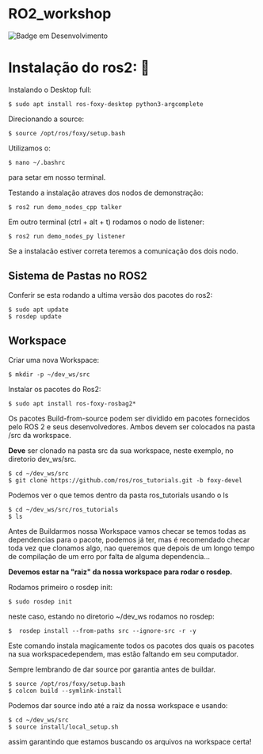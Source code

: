 # RO2_workshop
![Badge em Desenvolvimento](http://img.shields.io/static/v1?label=STATUS&message=EM%20DESENVOLVIMENTO&color=GREEN&style=for-the-badge)

# Instalação do ros2: :robot:

Instalando o Desktop full:

```
$ sudo apt install ros-foxy-desktop python3-argcomplete
```

Direcionando a source:

```
$ source /opt/ros/foxy/setup.bash
```

Utilizamos o:

```
$ nano ~/.bashrc
```

para setar em nosso terminal.


Testando a instalação atraves dos nodos de demonstração:

```
$ ros2 run demo_nodes_cpp talker
```

Em outro terminal (ctrl + alt + t) rodamos o nodo de listener:

```
$ ros2 run demo_nodes_py listener
```

Se a instalacão estiver correta teremos a comunicação dos dois nodo.

## Sistema de Pastas no ROS2

Conferir se esta rodando a ultima versão dos pacotes do ros2:

```
$ sudo apt update
$ rosdep update
```

## Workspace

Criar uma nova Workspace:

```
$ mkdir -p ~/dev_ws/src
```

Instalar os pacotes do Ros2:

```
$ sudo apt install ros-foxy-rosbag2*
```

Os pacotes Build-from-source podem ser dividido em pacotes fornecidos pelo ROS 2 e seus desenvolvedores. Ambos devem ser colocados na pasta /src da workspace.

**Deve** ser clonado na pasta src da sua workspace, neste exemplo, no diretorio dev_ws/src.

```
$ cd ~/dev_ws/src
$ git clone https://github.com/ros/ros_tutorials.git -b foxy-devel
```

Podemos ver o que temos dentro da pasta ros_tutorials usando o ls 

```
$ cd ~/dev_ws/src/ros_tutorials
$ ls
```

Antes de Buildarmos nossa Workspace vamos checar se temos todas as dependencias para o pacote, podemos já ter, mas é recomendado checar toda vez que clonamos algo, nao queremos que depois de um longo tempo de compilação de um erro por falta de alguma dependencia...  

**Devemos estar na "raiz" da nossa workspace para rodar o rosdep.**

Rodamos primeiro o rosdep init:

```
$ sudo rosdep init
```

neste caso, estando no diretorio ~/dev_ws rodamos no rosdep:

```
$  rosdep install --from-paths src --ignore-src -r -y
```

Este comando instala magicamente todos os pacotes dos quais os pacotes na sua workspacedependem, mas estão faltando em seu computador.

Sempre lembrando de dar source por garantia antes de buildar.

```
$ source /opt/ros/foxy/setup.bash
$ colcon build --symlink-install
```

Podemos dar source indo até a raiz da nossa workspace e usando:

```
$ cd ~/dev_ws/src
$ source install/local_setup.sh
```
assim garantindo que estamos buscando os arquivos na workspace certa!

